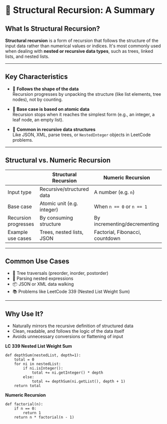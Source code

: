 # 🧠 Structural Recursion: A Summary

## What Is Structural Recursion?

**Structural recursion** is a form of recursion that follows the structure of the input data rather than numerical values or indices. It's most commonly used when dealing with **nested or recursive data types**, such as trees, linked lists, and nested lists.

---

## Key Characteristics

- 🔁 **Follows the shape of the data**  
  Recursion progresses by unpacking the structure (like list elements, tree nodes), not by counting.

- 🧱 **Base case is based on atomic data**  
  Recursion stops when it reaches the simplest form (e.g., an integer, a leaf node, an empty list).

- 🌿 **Common in recursive data structures**  
  Like JSON, XML, parse trees, or `NestedInteger` objects in LeetCode problems.

---

## Structural vs. Numeric Recursion

|                      | **Structural Recursion**       | **Numeric Recursion**         |
|----------------------|-------------------------------|-------------------------------|
| Input type           | Recursive/structured data     | A number (e.g. `n`)           |
| Base case            | Atomic unit (e.g. integer)    | When `n == 0` or `n == 1`     |
| Recursion progresses | By consuming structure        | By incrementing/decrementing  |
| Example use cases    | Trees, nested lists, JSON     | Factorial, Fibonacci, countdown |

---

## Common Use Cases

- 🌲 Tree traversals (preorder, inorder, postorder)
- 🧩 Parsing nested expressions
- 📦 JSON or XML data walking
- 📚 Problems like LeetCode 339 (Nested List Weight Sum)

---

## Why Use It?

- Naturally mirrors the recursive definition of structured data
- Clean, readable, and follows the logic of the data itself
- Avoids unnecessary conversions or flattening of input

**LC 339 Nested List Weight Sum**
```
def depthSum(nestedList, depth=1):
    total = 0
    for ni in nestedList:
        if ni.isInteger():
            total += ni.getInteger() * depth
        else:
            total += depthSum(ni.getList(), depth + 1)
    return total
```
**Numeric Recursion**
```
def factorial(n):
    if n == 0:
        return 1
    return n * factorial(n - 1)
```
